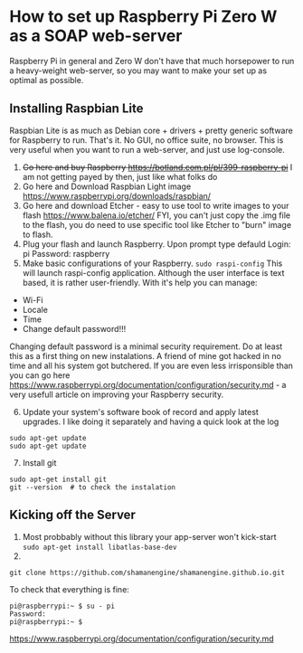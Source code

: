 # How to set up Raspberry Pi Zero W as a SOAP web-server
Raspberry Pi in general and Zero W don't have that much horsepower to run a heavy-weight web-server, so you may want to make your set up as optimal as possible.

## Installing Raspbian Lite
Raspbian Lite is as much as Debian core + drivers + pretty generic software for Raspberry to run. That's it. No GUI, no office suite, no browser. This is very useful when you want to run a web-server, and just use log-console.
1. ~~Go here and buy Raspberry https://botland.com.pl/pl/399-raspberry-pi~~ I am not getting payed by then, just like what folks do
2. Go here and Download Raspbian Light image https://www.raspberrypi.org/downloads/raspbian/
3. Go here and download Etcher - easy to use tool to write images to your flash https://www.balena.io/etcher/ FYI, you can't just copy the .img file to the flash, you do need to use specific tool like Etcher to "burn" image to flash.
4. Plug your flash and launch Raspberry. Upon prompt type defauld 
Login: pi
Password: raspberry
5. Make basic configurations of your Raspberry.
```sudo raspi-config```
This will launch raspi-config application. Although the user interface is text based, it is rather user-friendly. With it's help you can manage:
- Wi-Fi
- Locale
- Time
- Change default password!!! 

Changing default password is a minimal security requirement. Do at least this as a first thing on new instalations. A friend of mine got hacked in no time and all his system got butchered. If you are even less irrisponsible than you can go here https://www.raspberrypi.org/documentation/configuration/security.md - a very usefull article on improving your Raspberry security.

6. Update your system's software book of record and apply latest upgrades. I like doing it separately and having a quick look at the log
```
sudo apt-get update
sudo apt-get update
```
7. Install git
```
sudo apt-get install git
git --version  # to check the instalation
```

## Kicking off the Server
1. Most probbably without this library your app-server won't kick-start
```sudo apt-get install libatlas-base-dev```
2. 
```git clone https://github.com/shamanengine/shamanengine.github.io.git```

To check that everything is fine:
```
pi@raspberrypi:~ $ su - pi
Password:
pi@raspberrypi:~ $
```
https://www.raspberrypi.org/documentation/configuration/security.md


